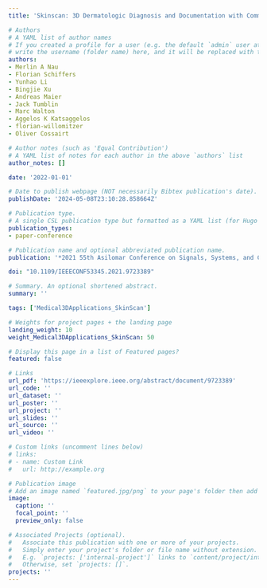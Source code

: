 ```yaml
---
title: 'Skinscan: 3D Dermatologic Diagnosis and Documentation with Commodity Devices'

# Authors
# A YAML list of author names
# If you created a profile for a user (e.g. the default `admin` user at `content/authors/admin/`), 
# write the username (folder name) here, and it will be replaced with their full name and linked to their profile.
authors:
- Merlin A Nau
- Florian Schiffers
- Yunhao Li
- Bingjie Xu
- Andreas Maier
- Jack Tumblin
- Marc Walton
- Aggelos K Katsaggelos
- florian-willomitzer
- Oliver Cossairt

# Author notes (such as 'Equal Contribution')
# A YAML list of notes for each author in the above `authors` list
author_notes: []

date: '2022-01-01'

# Date to publish webpage (NOT necessarily Bibtex publication's date).
publishDate: '2024-05-08T23:10:28.858664Z'

# Publication type.
# A single CSL publication type but formatted as a YAML list (for Hugo requirements).
publication_types:
- paper-conference

# Publication name and optional abbreviated publication name.
publication: '*2021 55th Asilomar Conference on Signals, Systems, and Computers*'

doi: "10.1109/IEEECONF53345.2021.9723389"

# Summary. An optional shortened abstract.
summary: ''

tags: ['Medical3DApplications_SkinScan']

# Weights for project pages + the landing page
landing_weight: 10
weight_Medical3DApplications_SkinScan: 50

# Display this page in a list of Featured pages?
featured: false

# Links
url_pdf: 'https://ieeexplore.ieee.org/abstract/document/9723389'
url_code: ''
url_dataset: ''
url_poster: ''
url_project: ''
url_slides: ''
url_source: ''
url_video: ''

# Custom links (uncomment lines below)
# links:
# - name: Custom Link
#   url: http://example.org

# Publication image
# Add an image named `featured.jpg/png` to your page's folder then add a caption below.
image:
  caption: ''
  focal_point: ''
  preview_only: false

# Associated Projects (optional).
#   Associate this publication with one or more of your projects.
#   Simply enter your project's folder or file name without extension.
#   E.g. `projects: ['internal-project']` links to `content/project/internal-project/index.md`.
#   Otherwise, set `projects: []`.
projects: ''
---
```

